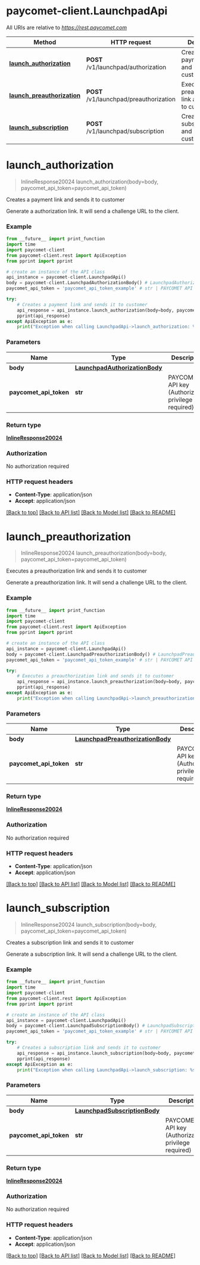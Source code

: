 # paycomet-client.LaunchpadApi

All URIs are relative to *https://rest.paycomet.com*

Method | HTTP request | Description
------------- | ------------- | -------------
[**launch_authorization**](LaunchpadApi.md#launch_authorization) | **POST** /v1/launchpad/authorization | Creates a payment link and sends it to customer
[**launch_preauthorization**](LaunchpadApi.md#launch_preauthorization) | **POST** /v1/launchpad/preauthorization | Executes a preauthorization link and sends it to customer
[**launch_subscription**](LaunchpadApi.md#launch_subscription) | **POST** /v1/launchpad/subscription | Creates a subscription link and sends it to customer

# **launch_authorization**
> InlineResponse20024 launch_authorization(body=body, paycomet_api_token=paycomet_api_token)

Creates a payment link and sends it to customer

Generate a authorization link. It will send a challenge URL to the client.

### Example
```python
from __future__ import print_function
import time
import paycomet-client
from paycomet-client.rest import ApiException
from pprint import pprint

# create an instance of the API class
api_instance = paycomet-client.LaunchpadApi()
body = paycomet-client.LaunchpadAuthorizationBody() # LaunchpadAuthorizationBody |  (optional)
paycomet_api_token = 'paycomet_api_token_example' # str | PAYCOMET API key (Authorization privilege required) (optional)

try:
    # Creates a payment link and sends it to customer
    api_response = api_instance.launch_authorization(body=body, paycomet_api_token=paycomet_api_token)
    pprint(api_response)
except ApiException as e:
    print("Exception when calling LaunchpadApi->launch_authorization: %s\n" % e)
```

### Parameters

Name | Type | Description  | Notes
------------- | ------------- | ------------- | -------------
 **body** | [**LaunchpadAuthorizationBody**](LaunchpadAuthorizationBody.md)|  | [optional] 
 **paycomet_api_token** | **str**| PAYCOMET API key (Authorization privilege required) | [optional] 

### Return type

[**InlineResponse20024**](InlineResponse20024.md)

### Authorization

No authorization required

### HTTP request headers

 - **Content-Type**: application/json
 - **Accept**: application/json

[[Back to top]](#) [[Back to API list]](../README.md#documentation-for-api-endpoints) [[Back to Model list]](../README.md#documentation-for-models) [[Back to README]](../README.md)

# **launch_preauthorization**
> InlineResponse20024 launch_preauthorization(body=body, paycomet_api_token=paycomet_api_token)

Executes a preauthorization link and sends it to customer

Generate a preauthorization link. It will send a challenge URL to the client.

### Example
```python
from __future__ import print_function
import time
import paycomet-client
from paycomet-client.rest import ApiException
from pprint import pprint

# create an instance of the API class
api_instance = paycomet-client.LaunchpadApi()
body = paycomet-client.LaunchpadPreauthorizationBody() # LaunchpadPreauthorizationBody |  (optional)
paycomet_api_token = 'paycomet_api_token_example' # str | PAYCOMET API key (Authorization privilege required) (optional)

try:
    # Executes a preauthorization link and sends it to customer
    api_response = api_instance.launch_preauthorization(body=body, paycomet_api_token=paycomet_api_token)
    pprint(api_response)
except ApiException as e:
    print("Exception when calling LaunchpadApi->launch_preauthorization: %s\n" % e)
```

### Parameters

Name | Type | Description  | Notes
------------- | ------------- | ------------- | -------------
 **body** | [**LaunchpadPreauthorizationBody**](LaunchpadPreauthorizationBody.md)|  | [optional] 
 **paycomet_api_token** | **str**| PAYCOMET API key (Authorization privilege required) | [optional] 

### Return type

[**InlineResponse20024**](InlineResponse20024.md)

### Authorization

No authorization required

### HTTP request headers

 - **Content-Type**: application/json
 - **Accept**: application/json

[[Back to top]](#) [[Back to API list]](../README.md#documentation-for-api-endpoints) [[Back to Model list]](../README.md#documentation-for-models) [[Back to README]](../README.md)

# **launch_subscription**
> InlineResponse20024 launch_subscription(body=body, paycomet_api_token=paycomet_api_token)

Creates a subscription link and sends it to customer

Generate a subscription link. It will send a challenge URL to the client.

### Example
```python
from __future__ import print_function
import time
import paycomet-client
from paycomet-client.rest import ApiException
from pprint import pprint

# create an instance of the API class
api_instance = paycomet-client.LaunchpadApi()
body = paycomet-client.LaunchpadSubscriptionBody() # LaunchpadSubscriptionBody |  (optional)
paycomet_api_token = 'paycomet_api_token_example' # str | PAYCOMET API key (Authorization privilege required) (optional)

try:
    # Creates a subscription link and sends it to customer
    api_response = api_instance.launch_subscription(body=body, paycomet_api_token=paycomet_api_token)
    pprint(api_response)
except ApiException as e:
    print("Exception when calling LaunchpadApi->launch_subscription: %s\n" % e)
```

### Parameters

Name | Type | Description  | Notes
------------- | ------------- | ------------- | -------------
 **body** | [**LaunchpadSubscriptionBody**](LaunchpadSubscriptionBody.md)|  | [optional] 
 **paycomet_api_token** | **str**| PAYCOMET API key (Authorization privilege required) | [optional] 

### Return type

[**InlineResponse20024**](InlineResponse20024.md)

### Authorization

No authorization required

### HTTP request headers

 - **Content-Type**: application/json
 - **Accept**: application/json

[[Back to top]](#) [[Back to API list]](../README.md#documentation-for-api-endpoints) [[Back to Model list]](../README.md#documentation-for-models) [[Back to README]](../README.md)

